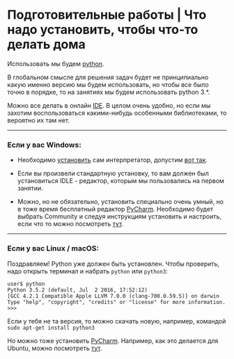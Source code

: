 # Подготовительные работы | Что надо установить, чтобы что-то делать дома


Использовать мы будем [python](https://ru.wikipedia.org/wiki/Python).

В глобальном смысле для решения задач будет не принципиально какую именно версию мы будем использовать, но чтобы все было точно в порядке, то на занятиях мы будем использовать python 3.*.

Можно все делать в онлайн [IDE](https://www.tutorialspoint.com/execute_python_online.php). В целом очень удобно, но если мы захотим воспользоваться какими-нибудь особенными библиотеками, то вероятно их там нет.

___

### Если у вас Windows:
- Необходимо [установить](https://www.python.org/downloads/windows/) сам интерпретатор, допустим [вот так](https://www.youtube.com/watch?v=dX2-V2BocqQ).

- Если вы произвели стандартную установку, то вам должен был установиться IDLE - редактор, которым мы пользовались на первом занятии.

- Можно, но не обязательно, установить специально очень умный, но в тоже время бесплатный редактор [PyCharm](https://www.jetbrains.com/pycharm/download/). Необходимо будет выбрать Community и следуя инструкциям установить и настроить, если что то можно посмотреть [тут](https://www.youtube.com/watch?v=RRYH-gcT7Ms).

___

### Если у вас Linux / macOS:
Поздравляем! Python уже должен быть установлен. Чтобы проверить, надо открыть терминал и набрать `python` или `python3`:
```shell
user$ python
Python 3.5.2 (default, Jul  2 2016, 17:52:12) 
[GCC 4.2.1 Compatible Apple LLVM 7.0.0 (clang-700.0.59.5)] on darwin
Type "help", "copyright", "credits" or "license" for more information.
>>> 
```
Если у тебя не та версия, то можно скачать новую, например, командой `sudo apt-get install python3`

Но можно тоже установить [PyCharm](https://www.jetbrains.com/pycharm/download/).
Например, как это делается для Ubuntu, можно посмотреть [тут](https://www.youtube.com/watch?v=R4hQkcjDbDw).
